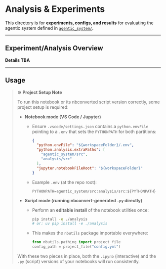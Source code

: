 # Analysis & Experiments

This directory is for **experiments, configs, and results** for evaluating the
agentic system defined in [`agentic_system/`](../agentic_system/).

---

## Experiment/Analysis Overview

**Details TBA**

---

## Usage


> ⚙️ **Project Setup Note**
>
> To run this notebook or its nbconverted script version correctly, some project setup is required:
>
> - **Notebook mode (VS Code / Jupyter)**
>   - Ensure `.vscode/settings.json` contains a `python.envFile` pointing to a `.env` that sets the `PYTHONPATH` for both partitions:
>     ```json
>     {
>       "python.envFile": "${workspaceFolder}/.env",
>       "python.analysis.extraPaths": [
>         "agentic_system/src",
>         "analysis/src"
>       ],
>       "jupyter.notebookFileRoot": "${workspaceFolder}"
>     }
>     ```
>   - Example `.env` (at the repo root):
>     ```
>     PYTHONPATH=agentic_system/src:analysis/src:${PYTHONPATH}
>     ```
>
> - **Script mode (running nbconvert-generated `.py` directly)**
>   - Perform an **editable install** of the notebook utilities once:
>     ```bash
>     pip install -e ./analysis
>     # or: uv pip install -e ./analysis
>     ```
>   - This makes the `nbutils` package importable everywhere:
>     ```python
>     from nbutils.pathing import project_file
>     config_path = project_file("config.yml")
>     ```
>
> With these two pieces in place, both the `.ipynb` (interactive) and the `.py` (script) versions of your notebooks will run consistently.
